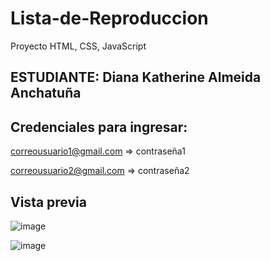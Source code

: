 # Lista-de-Reproduccion
Proyecto HTML, CSS, JavaScript
## ESTUDIANTE: Diana Katherine Almeida Anchatuña

## Credenciales para ingresar:
correousuario1@gmail.com   =>   contraseña1

correousuario2@gmail.com   =>   contraseña2

## Vista previa
![image](https://github.com/kathe1712/Lista-de-Reproduccion/assets/148463060/8dabcb50-4a3f-437a-8f94-ad6b14cd290c)

![image](https://github.com/kathe1712/Lista-de-Reproduccion/assets/148463060/c0c7c7f2-13b8-483a-99bb-6d4880f7a478)
